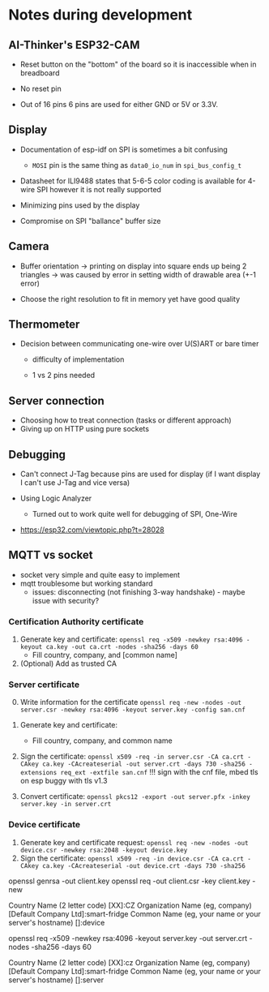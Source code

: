 # Notes during development

## AI-Thinker's ESP32-CAM

- Reset button on the "bottom" of the board so it is inaccessible when in breadboard

- No reset pin

- Out of 16 pins 6 pins are used for either GND or 5V or 3.3V.

## Display

- Documentation of esp-idf on SPI is sometimes a bit confusing
    - `MOSI` pin is the same thing as `data0_io_num` in `spi_bus_config_t`

- Datasheet for ILI9488 states that 5-6-5 color coding is available for 4-wire SPI however it is not really supported

- Minimizing pins used by the display

- Compromise on SPI "ballance" buffer size

## Camera

- Buffer orientation -> printing on display into square ends up being 2 triangles -> was caused by error in setting width of drawable area (+-1 error)

- Choose the right resolution to fit in memory yet have good quality

## Thermometer

- Decision between communicating one-wire over U(S)ART or bare timer

    - difficulty of implementation

    - 1 vs 2 pins needed

## Server connection

- Choosing how to treat connection (tasks or different approach)
- Giving up on HTTP using pure sockets

## Debugging

- Can't connect J-Tag because pins are used for display (if I want display I can't use J-Tag and vice versa)

- Using Logic Analyzer

    - Turned out to work quite well for debugging of SPI, One-Wire

- https://esp32.com/viewtopic.php?t=28028

## MQTT vs socket
- socket very simple and quite easy to implement
- mqtt troublesome but working standard
    - issues: disconnecting (not finishing 3-way handshake) - maybe issue with security?



### Certification Authority certificate
1) Generate key and certificate: `openssl req -x509 -newkey rsa:4096 -keyout ca.key -out ca.crt -nodes -sha256 -days 60`
    - Fill country, company, and [common name]
2) (Optional) Add as trusted CA

### Server certificate
0) Write information for the certificate `openssl req -new -nodes -out server.csr -newkey rsa:4096 -keyout server.key -config san.cnf`

1) Generate key and certificate: 
    - Fill country, company, and common name
2) Sign the certificate: `openssl x509 -req -in server.csr -CA ca.crt -CAkey ca.key -CAcreateserial -out server.crt -days 730 -sha256 -extensions req_ext -extfile san.cnf` !!! sign with the cnf file, mbed tls on esp buggy with tls v1.3
3) Convert certificate: `openssl pkcs12 -export -out server.pfx -inkey server.key -in server.crt`

### Device certificate
1) Generate key and certificate request: `openssl req -new -nodes -out device.csr -newkey rsa:2048 -keyout device.key`
2) Sign the certificate: `openssl x509 -req -in device.csr -CA ca.crt -CAkey ca.key -CAcreateserial -out device.crt -days 730 -sha256`

openssl genrsa -out client.key
openssl req -out client.csr -key client.key -new

Country Name (2 letter code) [XX]:CZ
Organization Name (eg, company) [Default Company Ltd]:smart-fridge
Common Name (eg, your name or your server's hostname) []:device


openssl req -x509 -newkey rsa:4096 -keyout server.key -out server.crt -nodes -sha256 -days 60

Country Name (2 letter code) [XX]:cz
Organization Name (eg, company) [Default Company Ltd]:smart-fridge
Common Name (eg, your name or your server's hostname) []:server